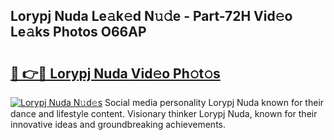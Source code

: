 ## Lorypj Nuda Le𝚊k𝚎d N𝚞𝚍e - Part-72H Vid𝚎o Le𝚊ks Photos O66AP

# <h2><a href="http://fbbu4o.evod.top/?m=Lorypj+Nuda">🔗 👉🔴 Lorypj Nuda Vid𝚎o Ph𝚘t𝚘s</a></h2>

[![Lorypj Nuda N𝚞d𝚎s](https://i.imgur.com/8V9OHl7.gif)](http://fbbu4o.evod.top/?m=Lorypj+Nuda)
Social media personality Lorypj Nuda known for their dance and lifestyle content. Visionary thinker Lorypj Nuda, known for their innovative ideas and groundbreaking achievements. 
